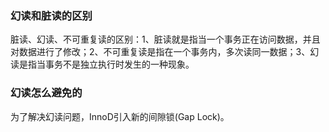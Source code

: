 ### 幻读和脏读的区别
脏读、幻读、不可重复读的区别：1、脏读就是指当一个事务正在访问数据，并且对数据进行了修改；2、不可重复读是指在一个事务内，多次读同一数据；3、幻读是指当事务不是独立执行时发生的一种现象。

### 幻读怎么避免的

为了解决幻读问题，InnoD引入新的间隙锁(Gap Lock)。
